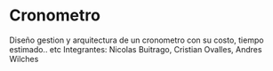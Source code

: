 # Cronometro
Diseño gestion y arquitectura de un cronometro con su costo, tiempo estimado.. etc
Integrantes: Nicolas Buitrago, Cristian Ovalles, Andres Wilches
